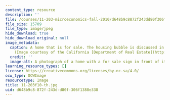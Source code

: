 ```yaml
---
content_type: resource
description: ''
file: /courses/11-203-microeconomics-fall-2010/d648b9c8872f243dd80f306f1388e338_11-203f10-th.jpg
file_size: 15709
file_type: image/jpeg
hide_download: true
hide_download_original: null
image_metadata:
  caption: A home that is for sale. The housing bubble is discussed in session 6.
    (Image courtesy of the California [Department of Real Estate](http://www.dre.ca.gov/mlb_home.html).)
  credit: ''
  image-alt: A photograph of a home with a for sale sign in front of it.
learning_resource_types: []
license: https://creativecommons.org/licenses/by-nc-sa/4.0/
ocw_type: OCWImage
resourcetype: Image
title: 11-203f10-th.jpg
uid: d648b9c8-872f-243d-d80f-306f1388e338
---
```

